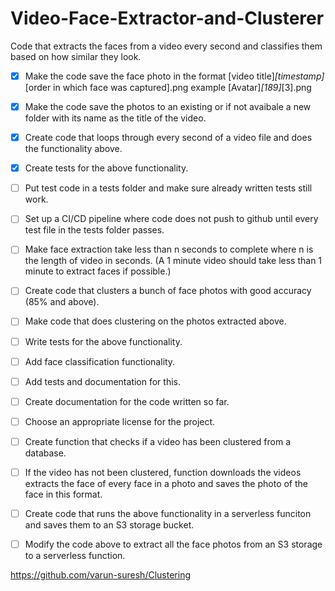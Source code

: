 # Video-Face-Extractor-and-Clusterer
Code that extracts the faces from a video every second and classifies them based on how similar they look.

- [x] Make the code save the face photo in the format [video title]_[timestamp]_[order in which face was captured].png example [Avatar]_[189]_[3].png
- [x] Make the code save the photos to an existing or if not avaibale a new folder with its name as the title of the video.
- [x] Create code that loops through every second of a video file and does the functionality above.
- [x] Create tests for the above functionality.

- [ ] Put test code in a tests folder and make sure already written tests still work.
- [ ] Set up a CI/CD pipeline where code does not push to github until every test file in the tests folder passes.
- [ ] Make face extraction take less than n seconds to complete where n is the length of video in seconds. (A 1 minute video should take less than 1 minute to extract faces if possible.)

- [ ] Create code that clusters a bunch of face photos with good accuracy (85% and above).
- [ ] Make code that does clustering on the photos extracted above.
- [ ] Write tests for the above functionality.

- [ ] Add face classification functionality.
- [ ] Add tests and documentation for this.


- [ ] Create documentation for the code written so far.
- [ ] Choose an appropriate license for the project.

- [ ] Create function that checks if a video has been clustered from a database.
- [ ] If the video has not been clustered, function downloads the videos extracts the face of every face in a photo and saves the photo of the face in this format.

- [ ] Create code that runs the above functionality in a serverless funciton and saves them to an S3 storage bucket.
- [ ] Modify the code above to extract all the face photos from an S3 storage to a serverless function.

https://github.com/varun-suresh/Clustering

